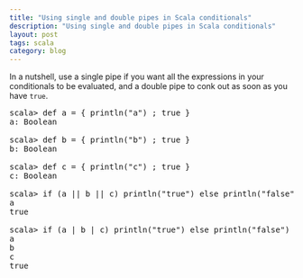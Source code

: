 ```yaml
---
title: "Using single and double pipes in Scala conditionals"
description: "Using single and double pipes in Scala conditionals"
layout: post
tags: scala
category: blog
---
```


In a nutshell, use a single pipe if you want all the expressions in your conditionals to be evaluated, and a double pipe to conk out as soon as you have ```true```.

<pre>
scala> def a = { println("a") ; true }
a: Boolean

scala> def b = { println("b") ; true }
b: Boolean

scala> def c = { println("c") ; true }
c: Boolean

scala> if (a || b || c) println("true") else println("false")
a
true

scala> if (a | b | c) println("true") else println("false")
a
b
c
true
</pre>
